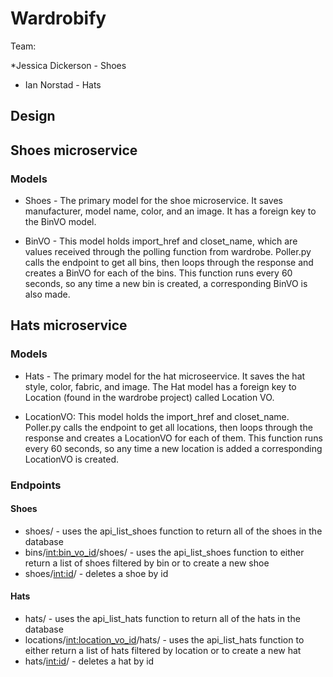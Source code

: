 # Wardrobify

Team:

 *Jessica Dickerson - Shoes
* Ian Norstad - Hats

## Design

## Shoes microservice

### Models
* Shoes - The primary model for the shoe microservice. It saves manufacturer, model name, color, and an image. It has a foreign key to the BinVO model.

* BinVO - This model holds import_href and closet_name, which are values received through the polling function from wardrobe. Poller.py calls the endpoint to get all bins, then loops through the response and creates a BinVO for each of the bins. This function runs every 60 seconds, so any time a new bin is created, a corresponding BinVO is also made.

## Hats microservice

### Models
* Hats - The primary model for the hat microseervice. It saves the hat style, color, fabric, and image. The Hat model has a foreign key to Location (found in the wardrobe project) called Location VO.

* LocationVO: This model holds the import_href and closet_name. Poller.py calls the endpoint to get all locations, then loops through the response and creates a LocationVO for each of them. This function runs every 60 seconds, so any time a new location is added a corresponding LocationVO is created.

### Endpoints

#### Shoes
* shoes/ - uses the api_list_shoes function to return all of the shoes in the database
* bins/<int:bin_vo_id>/shoes/ - uses the api_list_shoes function to either return a list of shoes filtered by bin or to create a new shoe
* shoes/<int:id>/ - deletes a shoe by id

#### Hats
* hats/ - uses the api_list_hats function to return all of the hats in the database
* locations/<int:location_vo_id>/hats/ - uses the api_list_hats function to either return a list of hats filtered by location or to create a new hat
* hats/<int:id>/ - deletes a hat by id

